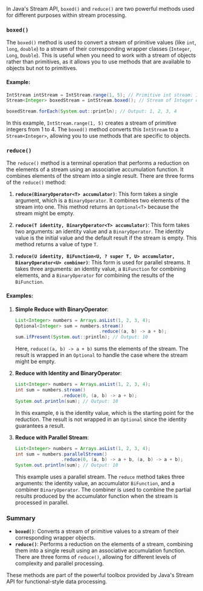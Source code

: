 In Java's Stream API, `boxed()` and `reduce()` are two powerful methods used for different purposes within stream processing.

### `boxed()`

The `boxed()` method is used to convert a stream of primitive values (like `int`, `long`, `double`) to a stream of their corresponding wrapper classes (`Integer`, `Long`, `Double`). This is useful when you need to work with a stream of objects rather than primitives, as it allows you to use methods that are available to objects but not to primitives.

#### Example:

```java
IntStream intStream = IntStream.range(1, 5); // Primitive int stream: 1, 2, 3, 4
Stream<Integer> boxedStream = intStream.boxed(); // Stream of Integer objects

boxedStream.forEach(System.out::println); // Output: 1, 2, 3, 4
```

In this example, `IntStream.range(1, 5)` creates a stream of primitive integers from 1 to 4. The `boxed()` method converts this `IntStream` to a `Stream<Integer>`, allowing you to use methods that are specific to objects.

### `reduce()`

The `reduce()` method is a terminal operation that performs a reduction on the elements of a stream using an associative accumulation function. It combines elements of the stream into a single result. There are three forms of the `reduce()` method:

1. **`reduce(BinaryOperator<T> accumulator)`**:
   This form takes a single argument, which is a `BinaryOperator`. It combines two elements of the stream into one. This method returns an `Optional<T>` because the stream might be empty.

2. **`reduce(T identity, BinaryOperator<T> accumulator)`**:
   This form takes two arguments: an identity value and a `BinaryOperator`. The identity value is the initial value and the default result if the stream is empty. This method returns a value of type `T`.

3. **`reduce(U identity, BiFunction<U, ? super T, U> accumulator, BinaryOperator<U> combiner)`**:
   This form is used for parallel streams. It takes three arguments: an identity value, a `BiFunction` for combining elements, and a `BinaryOperator` for combining the results of the `BiFunction`.

#### Examples:

1. **Simple Reduce with BinaryOperator**:
   ```java
   List<Integer> numbers = Arrays.asList(1, 2, 3, 4);
   Optional<Integer> sum = numbers.stream()
                                  .reduce((a, b) -> a + b);
   sum.ifPresent(System.out::println); // Output: 10
   ```

   Here, `reduce((a, b) -> a + b)` sums the elements of the stream. The result is wrapped in an `Optional` to handle the case where the stream might be empty.

2. **Reduce with Identity and BinaryOperator**:
   ```java
   List<Integer> numbers = Arrays.asList(1, 2, 3, 4);
   int sum = numbers.stream()
                    .reduce(0, (a, b) -> a + b);
   System.out.println(sum); // Output: 10
   ```

   In this example, `0` is the identity value, which is the starting point for the reduction. The result is not wrapped in an `Optional` since the identity guarantees a result.

3. **Reduce with Parallel Stream**:
   ```java
   List<Integer> numbers = Arrays.asList(1, 2, 3, 4);
   int sum = numbers.parallelStream()
                    .reduce(0, (a, b) -> a + b, (a, b) -> a + b);
   System.out.println(sum); // Output: 10
   ```

   This example uses a parallel stream. The `reduce` method takes three arguments: the identity value, an accumulator `BiFunction`, and a combiner `BinaryOperator`. The combiner is used to combine the partial results produced by the accumulator function when the stream is processed in parallel.

### Summary

- **`boxed()`**: Converts a stream of primitive values to a stream of their corresponding wrapper objects.
- **`reduce()`**: Performs a reduction on the elements of a stream, combining them into a single result using an associative accumulation function. There are three forms of `reduce()`, allowing for different levels of complexity and parallel processing.

These methods are part of the powerful toolbox provided by Java's Stream API for functional-style data processing.
